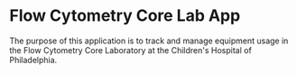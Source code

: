 # Flow Cytometry Core Lab App
The purpose of this application is to track and manage equipment usage in the Flow Cytometry Core Laboratory at the Children's Hospital of Philadelphia. 